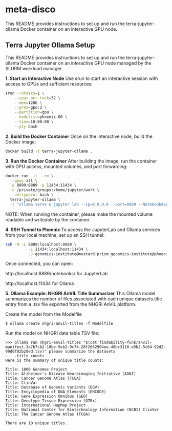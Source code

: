 # meta-disco
This README provides instructions to set up and run the terra-jupyter-ollama Docker container on an interactive GPU node.

## Terra Jupyter Ollama Setup

This README provides instructions to set up and run the terra-jupyter-ollama Docker container on an interactive GPU node managed by the SLURM workload manager.

**1. Start an Interactive Node**
Use srun to start an interactive session with access to GPUs and sufficient resources:
```bash
srun --ntasks=1 \
	--cpus-per-task=32 \
	--mem=128G \
	--gres=gpu:2 \
	--partition=gpu \
	--nodelist=phoenix-00 \
	--time=10:00:00 \
	--pty bash
```

**2. Build the Docker Container**
Once on the interactive node, build the Docker image:
```bash
docker build -t terra-jupyter-ollama .
```

**3. Run the Docker Container**
After building the image, run the container with GPU access, mounted volumes, and port forwarding:
```bash
docker run -it --rm \
  --gpus all \
  -p 8889:8889 -p 11434:11434 \
  -v /private/groups:/home/jupyter/work \
  --entrypoint bash \
  terra-jupyter-ollama \
  -c "ollama serve & jupyter lab --ip=0.0.0.0 --port=8889 --NotebookApp.use_redirect_file=False --NotebookApp.notebook_dir=/home/jupyter/work --allow-root"
```

NOTE: When running the container, please make the mounted volume readable and writeable by the container. 

**4. SSH Tunnel to Phoenix**
To access the JupyterLab and Ollama services from your local machine, set up an SSH tunnel:

```bash
ssh -N -L 8889:localhost:8889 \
          -L 11434:localhost:11434 \
          -J genomics-institute@mustard.prism genomics-institute@phoenix-00
```

Once connected, you can open:

http://localhost:8889/notebooks/ for JupyterLab

http://localhost:11434 for Ollama

**5. Ollama Example: NHGRI AnVIL Title Summarizer**
This Ollama model summarizes the number of files associated with each unique datasets.title entry from a .tsv file exported from the NHGRI AnVIL platform.

Create the model from the Modelfile
```
$ ollama create nhgri-anvil-titles -f Modelfile
```
Run the model on NHGRI data table TSV file:
```
>>> ollama run nhgri-anvil-titles "$(cat findability-funk/anvil-manifest-3a7b7cb2-10be-5eb2-9c74-28f2662904ee.40bc3110-e5b2-5c64-92d2-99d0f02b28ed.tsv)" please summarize the datasets
... .title counts
Here is the summary of unique title counts:

Title: 1000 Genomes Project
Title: Alzheimer's Disease Neuroimaging Initiative (ADNI)
Title: Cancer Genome Atlas (TCGA)
Title: ClinVar
Title: Database of Genomic Variants (DGV)
Title: Encyclopedia of DNA Elements (ENCODE)
Title: Gene Expression Omnibus (GEO)
Title: Genotype-Tissue Expression (GTEx)
Title: International HapMap Project
Title: National Center for Biotechnology Information (NCBI) ClinVar
Title: The Cancer Genome Atlas (TCGA)

There are 10 unique titles.
```
